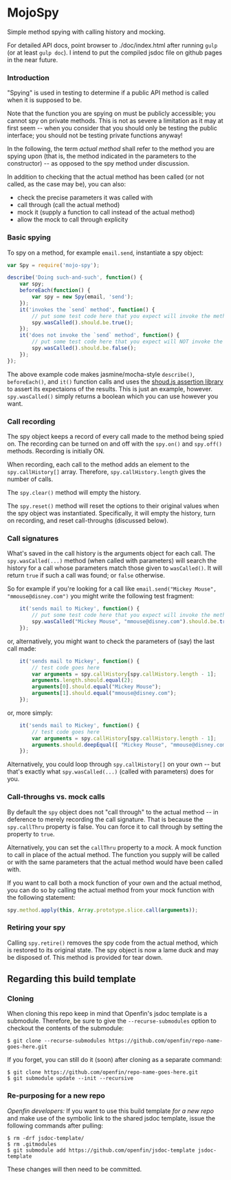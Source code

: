 # MojoSpy
Simple method spying with calling history and mocking.

For detailed API docs, point browser to ./doc/index.html after running `gulp` (or at least `gulp doc`). I intend to put the compiled jsdoc file on github pages in the near future.

### Introduction
"Spying" is used in testing to determine if a public API method is called when it is supposed to be.

Note that the function you are spying on must be publicly accessible;
you cannot spy on private methods.
This is not as severe a limitation as it may at first seem -- when you consider
that you should only be testing the public interface; you should not
be testing private functions anyway!

In the following, the term _actual method_ shall refer to the method you are spying upon
(that is, the method indicated in the parameters to the constructor)
-- as opposed to the spy method under discussion.

In addition to checking that the actual method has been called
(or not called, as the case may be), you can also:
* check the precise parameters it was called with
* call through (call the actual method)
* mock it (supply a function to call instead of the actual method)
* allow the mock to call through explicity

### Basic spying

To spy on a method, for example `email.send`, instantiate a spy object:

```javascript
var Spy = require('mojo-spy');

describe('Doing such-and-such', function() {
    var spy;
    beforeEach(function() {
        var spy = new Spy(email, 'send');
    });
    it('invokes the `send` method', function() {
        // put some test code here that you expect will invoke the method
        spy.wasCalled().should.be.true();
    });
    it('does not invoke the `send` method', function() {
        // put some test code here that you expect will NOT invoke the method
        spy.wasCalled().should.be.false();
    });
});
```

The above example code makes jasmine/mocha-style `describe()`, `beforeEach()`, and `it()` function calls and uses the [shoud.js assertion library](https://www.npmjs.com/package/should) to assert its expectaions of the results.
This is just an example, however. `spy.wasCalled()` simply returns a boolean which you can use however you want.

### Call recording

The spy object keeps a record of every call made to the method being spied on.
The recording can be turned on and off with the `spy.on()` and `spy.off()` methods.
Recording is initially ON.

When recording, each call to the method adds an element to the `spy.callHistory[]` array.
Therefore, `spy.callHistory.length` gives the number of calls.

The `spy.clear()` method will empty the history.

The `spy.reset()` method will reset the options to their original values when the spy object was instantiated. Specifically, it will empty the history, turn on recording, and reset call-throughs (discussed below).

### Call signatures

What's saved in the call history is the arguments object for each call.
The `spy.wasCalled(...)` method (when called with parameters) will search
the history for a call whose parameters match those given to
`wasCalled()`. It will return `true` if such a call was found; or `false` otherwise.

So for example if you're looking for a call like
`email.send("Mickey Mouse", "mmouse@disney.com")`
you might write the following test fragment:

```javascript
    it('sends mail to Mickey', function() {
        // put some test code here that you expect will invoke the method with the expected parameters
        spy.wasCalled("Mickey Mouse", "mmouse@disney.com").should.be.true();
    });
```
or, alternatively, you might want to check the parameters of (say) the last call made:

```javascript
    it('sends mail to Mickey', function() {
        // test code goes here
        var arguments = spy.callHistory[spy.callHistory.length - 1];
        arguments.length.should.equal(2);
        arguments[0].should.equal("Mickey Mouse");
        arguments[1].should.equal("mmouse@disney.com");
    });
```

or, more simply:

```javascript
    it('sends mail to Mickey', function() {
        // test code goes here
        var arguments = spy.callHistory[spy.callHistory.length - 1];
        arguments.should.deepEqual([ "Mickey Mouse", "mmouse@disney.com" ]);
    });
```

Alternatively, you could loop through `spy.callHistory[]` on your own -- but
that's exactly what `spy.wasCalled(...)` (called with parameters) does for you.

### Call-throughs vs. mock calls

By default the `spy` object does not "call through" to the actual method --
in deference to merely recording the call signature. That is because the
`spy.callThru` property is false. You can force it to call through by setting
the property to `true`.

Alternatively, you can set the `callThru` property to a _mock._
A mock function to call in place of the actual method.
The function you supply will be called or with the same parameters
that the actual method would have been called with.

If you want to call both a mock function of your own and the actual method,
you can do so by calling the actual method from your mock function with the
following statement:

```javascript
spy.method.apply(this, Array.prototype.slice.call(arguments));
```

### Retiring your spy

Calling `spy.retire()` removes the spy code from the actual method,
which is restored to its original state.
The spy object is now a lame duck and may be disposed of.
This method is provided for tear down.

## Regarding this build template

### Cloning

When cloning this repo keep in mind that Openfin's jsdoc template is a submodule.
Therefore, be sure to give the `--recurse-submodules` option to checkout the
contents of the submodule:

```shell
$ git clone --recurse-submodules https://github.com/openfin/repo-name-goes-here.git
```

If you forget, you can still do it (soon) after cloning as a separate command:

```shell
$ git clone https://github.com/openfin/repo-name-goes-here.git
$ git submodule update --init --recursive
```

### Re-purposing for a new repo

_Openfin developers:_
If you want to use this build template _for a new repo_
and make use of the symbolic link to the shared jsdoc
template, issue the following commands after pulling:

```shell
$ rm -drf jsdoc-template/
$ rm .gitmodules
$ git submodule add https://github.com/openfin/jsdoc-template jsdoc-template
 ```
 
 These changes will then need to be committed.
 
